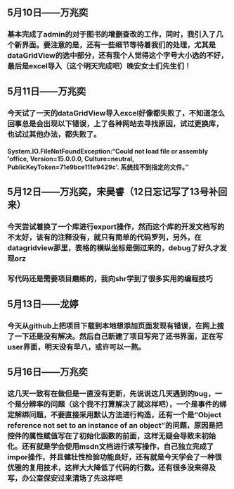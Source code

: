 ## 5月10日——万兆奕
### 基本完成了admin的对于图书的增删查改的工作，同时，我引入了几个新界面。要注意的是，还有一些细节等待着我们的处理，尤其是dataGridView的选中部分，还有我个人觉得这个字号大小选的不好，最后是excel导入（这个明天完成吧）晚安女士们先生们！

## 5月11日——万兆奕
### 今天试了一天的dataGridView导入excel好像都失败了，不知道怎么回事总是会出现以下错误，上了各种网站去寻找原因，试过更换库，也试过其他办法，都失败了。
#### System.IO.FileNotFoundException:“Could not load file or assembly 'office, Version=15.0.0.0, Culture=neutral, PublicKeyToken=71e9bce111e9429c'. 系统找不到指定的文件。”

## 5月12日——万兆奕，宋昊睿（12日忘记写了13号补回来）
### 今天尝试着换了一个库进行export操作，然而这个库的开发文档写的不太好，该有的注释没有，就只有简单的代码罗列，另外，在datagridview那里，表格的横纵坐标是倒过来的，debug了好久才发现orz
### 写代码还是需要项目磨练的，我向shr学到了很多实用的编程技巧

## 5月13日——龙婷
### 今天从github上把项目下载到本地想添加页面发现有错误，在网上搜了一下还是没有解决。然后自己新建了项目写完了还书界面，正在写user界面，明天没有早八，或许可以一熬。


## 5月16日——万兆奕
### 这几天一致有在做但是一直没有更新，先说说这几天遇到的bug，一个是分辨率的问题（这个我不打算解决了就这样吧），一个是事件的绑定解绑问题，不要直接采用默认方法进行构造，还有一个是“Object reference not set to an instance of an object”的问题，原因是把控件的属性赋值写在了初始化函数的前面，这样无疑会导致未初始化。还有就是学会使用msdn文档进行读写操作，自己独立完成了impor操作，并且健壮性检验功能良好，还有就是今天学会了一种很优雅的复用技术，这样大大降低了代码的行数。还有很多没来得及写，办公室保安过来清场了先这样吧